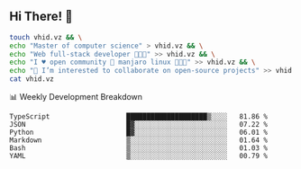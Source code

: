 ## Hi There! 👋

```sh
touch vhid.vz && \
echo "Master of computer science" > vhid.vz && \
echo "Web full-stack developer 🙈🙉🙊" >> vhid.vz && \
echo "I ♥️ open community 🎯 manjaro linux 🎉🐍🥳" >> vhid.vz && \
echo "👯 I’m interested to collaborate on open-source projects" >> vhid.vz && \
cat vhid.vz
```
:bar_chart: Weekly Development Breakdown

<!--START_SECTION:waka-->

```text
TypeScript                   ████████████████████▒░░░░   81.86 %
JSON                         █▓░░░░░░░░░░░░░░░░░░░░░░░   07.22 %
Python                       █▓░░░░░░░░░░░░░░░░░░░░░░░   06.01 %
Markdown                     ▒░░░░░░░░░░░░░░░░░░░░░░░░   01.64 %
Bash                         ▒░░░░░░░░░░░░░░░░░░░░░░░░   01.03 %
YAML                         ▒░░░░░░░░░░░░░░░░░░░░░░░░   00.79 %
```

<!--END_SECTION:waka-->
